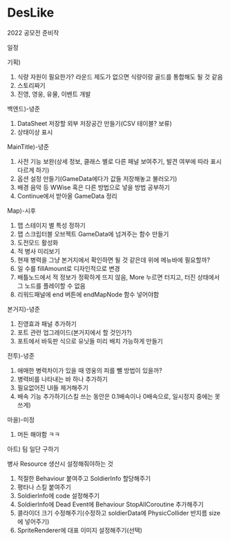 # DesLike
2022 공모전 준비작

일정

기획)
1. 식량 자원이 필요한가? 라운드 제도가 없으면 식량이랑 골드를 통합해도 될 것 같음
2. 스토리짜기
3. 진영, 영웅, 유물, 이벤트 개발

백엔드)-녕준
1. DataSheet 저장할 외부 저장공간 만들기(CSV 테이블? 보류)
2. 상태이상 표시

MainTitle)-녕준
1. 사전 기능 보완(상세 정보, 클래스 별로 다른 패널 보여주기, 발견 여부에 따라 표시 다르게 하기)
2. 옵션 설정 만들기(GameData에다가 값들 저장해놓고 불러오기)
3. 배경 음악 등 WWise 혹은 다른 방법으로 넣을 방법 공부하기
4. Continue에서 받아올 GameData 정리

Map)-시후
1. 맵 스테이지 별 특성 정하기
2. 맵 스크립터블 오브젝트 GameData에 넘겨주는 함수 만들기
3. 도전모드 활성화
4. 적 병사 미리보기
5. 현재 병력을 그냥 본거지에서 확인하면 될 것 같은데 위에 메뉴바에 필요할까?
6. 일 수를 fillAmount로 디자인적으로 변경
7. 배틀노드에서 적 정보가 정확하게 뜨지 않음, More 누르면 터지고, 터진 상태에서 그 노드를 플레이할 수 없음
8. 리워드패널에 end 버튼에 endMapNode 함수 넣어야함

본거지)-녕준
1. 진영효과 패널 추가하기
2. 포트 관련 업그레이드(본거지에서 할 것인가?)
3. 포트에서 바둑판 식으로 유닛들 미리 배치 가능하게 만들기

전투)-녕준
1. 애매한 병력차이가 있을 때 영웅의 피를 뺄 방법이 있을까?
2. 병력비를 나타내는 바 하나 추가하기
3. 필요없어진 UI들 제거해주기
4. 배속 기능 추가하기(스킬 쓰는 동안은 0.1배속이나 0배속으로, 일시정지 중에는 못 쓰게)

마을)-미정
1. 머든 해야함 ㅋㅋ

아트)
팀 일단 구하기

병사 Resource 생산시 설정해줘야하는 것
1. 적절한 Behaviour 붙여주고 SoldierInfo 할당해주기
2. 평타나 스킬 붙여주기
3. SoldierInfo에 code 설정해주기
4. SoldierInfo에 Dead Event에 Behaviour StopAllCoroutine 추가해주기
5. 콜라이더 크기 수정해주기(수정하고 soldierData에 PhysicCollider 반지름 size에 넣어주기)
6. SpriteRenderer에 대표 이미지 설정해주기(선택)
